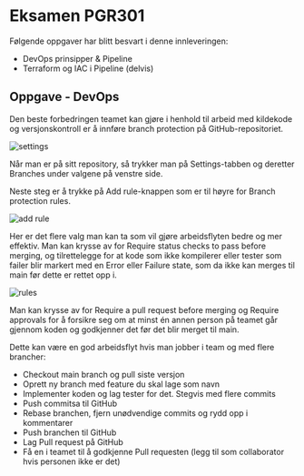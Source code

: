 # Eksamen PGR301

Følgende oppgaver har blitt besvart i denne innleveringen:
* DevOps prinsipper & Pipeline
* Terraform og IAC i Pipeline (delvis)

## Oppgave - DevOps

Den beste forbedringen teamet kan gjøre i henhold til arbeid med kildekode og versjonskontroll er å innføre branch
protection på GitHub-repositoriet.

![settings](https://imgur.com/HAWkenD)

Når man er på sitt repository, så trykker man på Settings-tabben og deretter Branches under valgene på venstre side.

Neste steg er å trykke på Add rule-knappen som er til høyre for Branch protection rules.

![add rule](https://imgur.com/1O5ZfU7)

Her er det flere valg man kan ta som vil gjøre arbeidsflyten bedre og mer effektiv. Man kan krysse av for Require
status checks to pass before merging, og tilrettelegge for at kode som ikke kompilerer eller tester som failer
blir markert med en Error eller Failure state, som da ikke kan merges til main før dette er rettet opp i.

![rules](https://imgur.com/xiGXi5f)

Man kan krysse av for Require a pull request before merging og Require approvals for å forsikre seg om at minst
én annen person på teamet går gjennom koden og godkjenner det før det blir merget til main.

Dette kan være en god arbeidsflyt hvis man jobber i team og med flere brancher:

* Checkout main branch og pull siste versjon
* Oprett ny branch med feature du skal lage som navn
* Implementer koden og lag tester for det. Stegvis med flere commits
* Push commitsa til GitHub
* Rebase branchen, fjern unødvendige commits og rydd opp i kommentarer
* Push branchen til GitHub
* Lag Pull request på GitHub
* Få en i teamet til å godkjenne Pull requesten (legg til som collaborator hvis personen ikke er det)


